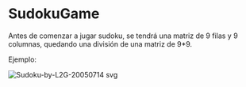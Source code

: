 # SudokuGame

Antes de comenzar a jugar sudoku, se tendrá una matriz de 9 filas y 9 columnas, quedando una división de una matriz de 9*9.

Ejemplo:

![Sudoku-by-L2G-20050714 svg](https://github.com/MARSFOREVER472/SudokuGame/assets/69094327/6c1ef7eb-40a6-47c7-9bac-dc61f518dcc8)
